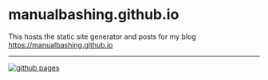 # manualbashing.github.io

This hosts the static site generator and posts for my blog https://manualbashing.github.io

---

[![github pages](https://github.com/manualbashing/manualbashing.github.io/actions/workflows/gh-pages.yml/badge.svg)](https://github.com/manualbashing/manualbashing.github.io/actions/workflows/gh-pages.yml)
